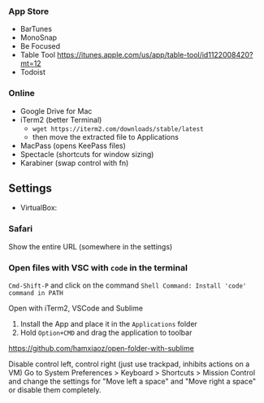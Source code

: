 ### App Store

- BarTunes
- MonoSnap
- Be Focused
- Table Tool https://itunes.apple.com/us/app/table-tool/id1122008420?mt=12
- Todoist

### Online
- Google Drive for Mac
- iTerm2 (better Terminal)
   - `wget https://iterm2.com/downloads/stable/latest`
   - then move the extracted file to Applications
- MacPass (opens KeePass files)
- Spectacle (shortcuts for window sizing)
- Karabiner (swap control with fn)

## Settings
- VirtualBox: 
### Safari
Show the entire URL (somewhere in the settings)



### Open files with VSC with `code` in the terminal

`Cmd-Shift-P` and click on the command `Shell Command: Install 'code' command in PATH`



Open with iTerm2, VSCode and Sublime

1. Install the App and place it in the `Applications` folder
2. Hold `Option+CMD` and drag the application to toolbar



https://github.com/hamxiaoz/open-folder-with-sublime

Disable control left, control right (just use trackpad, inhibits actions on a VM)
Go to System Preferences > Keyboard > Shortcuts > Mission Control and change the settings for "Move left a space" and "Move right a space" or disable them completely.
